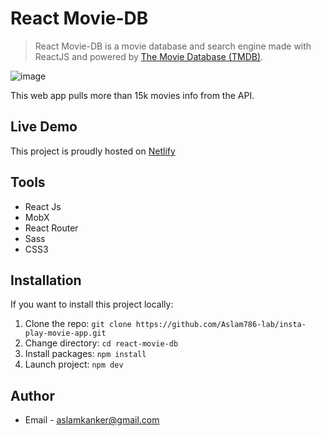 # React Movie-DB

> React Movie-DB is a movie database and search engine made with ReactJS and powered by [The Movie Database (TMDB)](https://developers.themoviedb.org/3).

![image](https://github.com/user-attachments/assets/a87c533d-b0cf-4ae2-9781-6ec13d180ebf)


This web app pulls more than 15k movies info from the API.

## Live Demo

This project is proudly hosted on [Netlify](https://aslamk.netlify.app/)

## Tools

- React Js
- MobX
- React Router
- Sass
- CSS3

## Installation

If you want to install this project locally:

1. Clone the repo: `git clone https://github.com/Aslam786-lab/insta-play-movie-app.git`
2. Change directory: `cd react-movie-db`
3. Install packages: `npm install`
4. Launch project: `npm dev`

## Author

- Email - [aslamkanker@gmail.com](mailto:aslamkanker@gmail.com)
